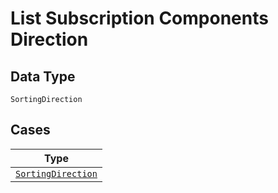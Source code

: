 
# List Subscription Components Direction

## Data Type

`SortingDirection`

## Cases

| Type |
|  --- |
| [`SortingDirection`](../../../doc/models/sorting-direction.md) |

